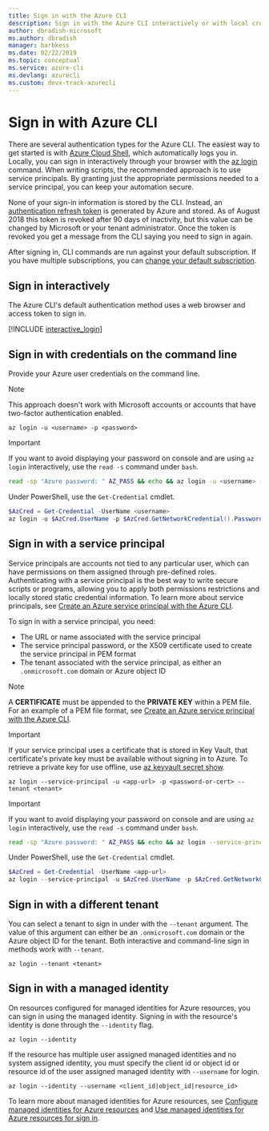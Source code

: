 ```yaml
---
title: Sign in with the Azure CLI
description: Sign in with the Azure CLI interactively or with local credentials 
author: dbradish-microsoft
ms.author: dbradish
manager: barbkess
ms.date: 02/22/2019
ms.topic: conceptual
ms.service: azure-cli
ms.devlang: azurecli
ms.custom: devx-track-azurecli
---
```


# Sign in with Azure CLI 

There are several authentication types for the Azure CLI. The easiest way to get started is with [Azure Cloud Shell](/azure/cloud-shell/overview), which automatically logs you in.
Locally, you can sign in interactively through your browser with the [az login](../latest/docs-ref-autogen/reference-index.yml#az_login) command. When writing scripts, the recommended approach is
to use service principals. By granting just the appropriate permissions needed to a service principal, you can keep your automation secure.

None of your sign-in information is stored by the CLI. Instead, an [authentication refresh token](/azure/active-directory/develop/v1-id-and-access-tokens#refresh-tokens)
is generated by Azure and stored. As of August 2018 this token is revoked after 90 days of inactivity, but this value can be changed by Microsoft or your tenant administrator. Once the token is revoked
you get a message from the CLI saying you need to sign in again.

After signing in, CLI commands are run against your default subscription. If you have multiple subscriptions, you can [change your default subscription](manage-azure-subscriptions-azure-cli.md).

## Sign in interactively

The Azure CLI's default authentication method uses a web browser and access token to sign in.

[!INCLUDE [interactive_login](includes/interactive-login.md)]

## Sign in with credentials on the command line

Provide your Azure user credentials on the command line.

> [!Note]
> This approach doesn't work with Microsoft accounts or accounts that have two-factor authentication enabled.

```azurecli-interactive
az login -u <username> -p <password>
```

> [!IMPORTANT]
> If you want to avoid displaying your password on console and are using `az login` interactively,
> use the `read -s` command under `bash`.
>
> ```bash
> read -sp "Azure password: " AZ_PASS && echo && az login -u <username> -p $AZ_PASS
> ```
>
> Under PowerShell, use the `Get-Credential` cmdlet.
>
> ```powershell
> $AzCred = Get-Credential -UserName <username>
> az login -u $AzCred.UserName -p $AzCred.GetNetworkCredential().Password
> ```

## Sign in with a service principal

Service principals are accounts not tied to any particular user, which can have permissions on them assigned through
pre-defined roles. Authenticating with a service principal is the best way to write secure scripts or programs,
allowing you to apply both permissions restrictions and locally stored static credential information. To learn more
about service principals, see [Create an Azure service principal with the Azure CLI](./create-an-azure-service-principal-azure-cli.md#sign-in-using-a-service-principal).

To sign in with a service principal, you need:

* The URL or name associated with the service principal
* The service principal password, or the X509 certificate used to create the service principal in PEM format
* The tenant associated with the service principal, as either an `.onmicrosoft.com` domain or Azure object ID

> [!NOTE]
> A **CERTIFICATE** must be appended to the **PRIVATE KEY** within a PEM file.  For an example of a PEM file format, see [Create an Azure service principal with the Azure CLI](./create-an-azure-service-principal-azure-cli.md#sign-in-using-a-service-principal). 
>

> [!IMPORTANT]
>
> If your service principal uses a certificate that is stored in Key Vault, that certificate's private key
> must be available without signing in to Azure. To retrieve a private key for use offline,
> use [az keyvault secret show](../latest/docs-ref-autogen/keyvault/secret.yml).

```azurecli-interactive
az login --service-principal -u <app-url> -p <password-or-cert> --tenant <tenant>
```

> [!IMPORTANT]
> If you want to avoid displaying your password on console and are using `az login` interactively,
> use the `read -s` command under `bash`.
>
> ```bash
> read -sp "Azure password: " AZ_PASS && echo && az login --service-principal -u <app-url> -p $AZ_PASS --tenant <tenant>
> ```
>
> Under PowerShell, use the `Get-Credential` cmdlet.
>
> ```powershell
> $AzCred = Get-Credential -UserName <app-url>
> az login --service-principal -u $AzCred.UserName -p $AzCred.GetNetworkCredential().Password --tenant <tenant>
> ```

## Sign in with a different tenant

You can select a tenant to sign in under with the `--tenant` argument. The value of this argument can either be an `.onmicrosoft.com` domain or the Azure object ID for the tenant. Both
interactive and command-line sign in methods work with `--tenant`.

```azurecli-interactive
az login --tenant <tenant>
```

## Sign in with a managed identity

On resources configured for managed identities for Azure resources, you can sign in using the managed identity. Signing in with the resource's identity is done through the `--identity` flag.

```azurecli-interactive
az login --identity
```

If the resource has multiple user assigned managed identities and no system assigned identity, you must specify the client id or object id or resource id of the user assigned managed identity with `--username` for login.
```azurecli-interactive
az login --identity --username <client_id|object_id|resource_id>
```

To learn more about managed identities for Azure resources, see [Configure managed identities for Azure resources](/azure/active-directory/managed-identities-azure-resources/qs-configure-cli-windows-vm) and [Use managed identities for Azure resources for sign in](/azure/active-directory/managed-identities-azure-resources/how-to-use-vm-sign-in).